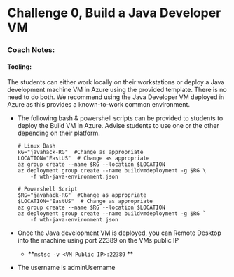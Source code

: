 # Challenge 0, Build a Java Developer VM

### Coach Notes:
#### Tooling:
The students can either work locally on their workstations or deploy a Java development machine VM in Azure using the provided template.  There is no need to do both.  We recommend using the Java Developer VM deployed in Azure as this provides a known-to-work common environment.

  - The following bash & powershell scripts can be provided to students to deploy the Build VM in Azure. Advise students to use one or the other depending on their platform.
	```Linux Bash
	# Linux Bash
	RG="javahack-RG"  #Change as appropriate
	LOCATION="EastUS"  # Change as appropriate
	az group create --name $RG --location $LOCATION
	az deployment group create --name buildvmdeployment -g $RG \
    	-f wth-java-environment.json 

	```
	```Windows
	# Powershell Script
	$RG="javahack-RG"  #Change as appropriate
	$LOCATION="EastUS"  # Change as appropriate
	az group create --name $RG --location $LOCATION
	az deployment group create --name buildvmdeployment -g $RG `
    	-f wth-java-environment.json 

	```

  - Once the Java development VM is deployed, you can Remote Desktop into the machine using port 22389 on the VMs public IP
	- **`mstsc -v <VM Public IP>:22389` **

	
  - The username is adminUsername



